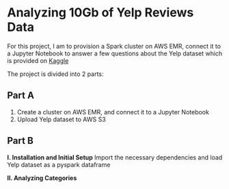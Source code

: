 # Analyzing 10Gb of Yelp Reviews Data
For this project, I am to provision a Spark cluster on AWS EMR, connect it to a Jupyter Notebook to answer a few questions about the Yelp dataset which is provided on [Kaggle](https://www.kaggle.com/yelp-dataset/yelp-dataset) 

The project is divided into 2 parts:

   ## Part A
   1. Create a cluster on AWS EMR, and connect it to a Jupyter Notebook
   2. Upload Yelp dataset to AWS S3
   
   ## Part B
   
   **I. Installation and Initial Setup** Import the necessary dependencies and load Yelp dataset as a pyspark dataframe
   
   **II. Analyzing Categories** 

